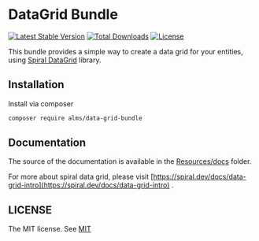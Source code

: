 # DataGrid Bundle 

[![Latest Stable Version](https://poser.pugx.org/alms/datagrid-bundle/v/stable)](https://packagist.org/packages/alms/datagrid-bundle)
[![Total Downloads](https://poser.pugx.org/alms/datagrid-bundle/downloads)](https://packagist.org/packages/alms/datagrid-bundle)
[![License](https://poser.pugx.org/alms/datagrid-bundle/license)](https://packagist.org/packages/alms/datagrid-bundle)

This bundle provides a simple way to create a data grid for your entities, using [Spiral DataGrid](https://github.com/spiral/data-grid) library.

## Installation

Install via composer

```bash
composer require alms/data-grid-bundle
```

## Documentation

The source of the documentation is available in the [Resources/docs](./Resources/docs) folder.

For more about spiral data grid, please visit [https://spiral.dev/docs/data-grid-intro](https://spiral.dev/docs/data-grid-intro) .


## LICENSE

The MIT license. See [MIT](https://opensource.org/license/mit/)
